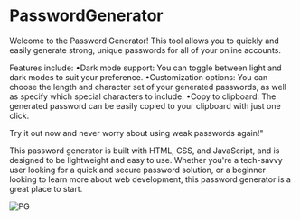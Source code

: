 # PasswordGenerator
Welcome to the Password Generator! This tool allows you to quickly and easily generate strong, unique passwords for all of your online accounts.

Features include:
•Dark mode support: You can toggle between light and dark modes to suit your preference.
•Customization options: You can choose the length and character set of your generated passwords, as well as specify which special characters to include. 
•Copy to clipboard: The generated password can be easily copied to your clipboard with just one click.

Try it out now and never worry about using weak passwords again!"

This password generator is built with HTML, CSS, and JavaScript, and is designed to be lightweight and easy to use. Whether you're a tech-savvy user looking for a quick and secure password solution, or a beginner looking to learn more about web development, this password generator is a great place to start.

![PG](https://user-images.githubusercontent.com/97823182/210140267-7f8cd2ca-a2d3-452b-bff3-f521c71a8724.jpg)
